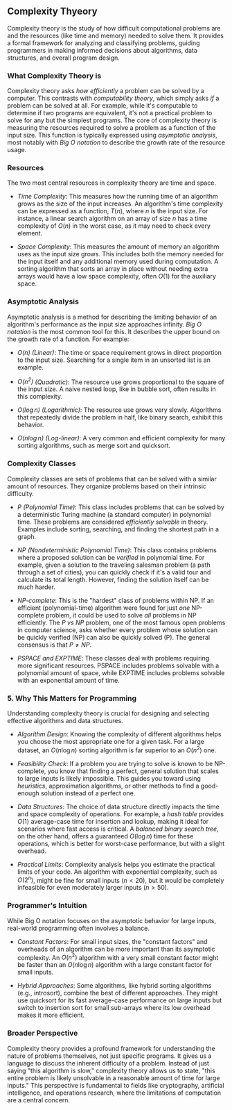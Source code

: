 
## Complexity Thyeory

Complexity theory is the study of how difficult computational problems are and the resources
(like time and memory) needed to solve them. It provides a formal framework for analyzing and
classifying problems, guiding programmers in making informed decisions about algorithms, data
structures, and overall program design.



### What Complexity Theory is

Complexity theory asks *how efficiently* a problem can be solved by a computer. This contrasts
with *computability theory*, which simply asks *if* a problem can be solved at all. For example,
while it's computable to determine if two programs are equivalent, it's not a practical problem
to solve for any but the simplest programs. The core of complexity theory is measuring the
resources required to solve a problem as a function of the input size. This function is typically
expressed using *asymptotic analysis*, most notably with *Big O notation* to describe the growth
rate of the resource usage.



### Resources

The two most central resources in complexity theory are time and space.

* *Time Complexity*: This measures how the running time of an algorithm grows as the size of the
  input increases. An algorithm's time complexity can be expressed as a function, $T(n)$, where
  $n$ is the input size. For instance, a linear search algorithm on an array of size $n$ has a
  time complexity of $O(n)$ in the worst case, as it may need to check every element.

* *Space Complexity*: This measures the amount of memory an algorithm uses as the input size
  grows. This includes both the memory needed for the input itself and any additional memory
  used during computation. A sorting algorithm that sorts an array in place without needing
  extra arrays would have a low space complexity, often $O(1)$ for the auxiliary space.



### Asymptotic Analysis

Asymptotic analysis is a method for describing the limiting behavior of an algorithm's
performance as the input size approaches infinity. *Big O notation* is the most common
tool for this. It describes the upper bound on the growth rate of a function.
For example:

* *$O(n)$ (Linear)*: The time or space requirement grows in direct proportion to the input
  size. Searching for a single item in an unsorted list is an example.

* *$O(n^2)$ (Quadratic)*: The resource use grows proportional to the square of the input
  size. A naive nested loop, like in bubble sort, often results in this complexity.

* *$O(\log n)$ (Logarithmic)*: The resource use grows very slowly. Algorithms that
  repeatedly divide the problem in half, like binary search, exhibit this behavior.

* *$O(n \log n)$ (Log-linear)*: A very common and efficient complexity for many sorting
  algorithms, such as merge sort and quicksort.



### Complexity Classes

Complexity classes are sets of problems that can be solved with a similar amount of resources.
They organize problems based on their intrinsic difficulty.

* *P (Polynomial Time)*: This class includes problems that can be solved by a deterministic
  Turing machine (a standard computer) in polynomial time. These problems are considered
  *efficiently solvable* in theory. Examples include sorting, searching, and finding the
  shortest path in a graph.

* *NP (Nondeterministic Polynomial Time)*: This class contains problems where a proposed solution
  can be *verified* in polynomial time. For example, given a solution to the traveling salesman
  problem (a path through a set of cities), you can quickly check if it's a valid tour and
  calculate its total length. However, finding the solution itself can be much harder.

* *NP-complete*: This is the "hardest" class of problems within NP. If an efficient
  (polynomial-time) algorithm were found for just *one* NP-complete problem, it could be
  used to solve *all* problems in NP efficiently. The *P vs NP* problem, one of the most
  famous open problems in computer science, asks whether every problem whose solution
  can be quickly verified (NP) can also be quickly solved (P). The general consensus
  is that $P \neq NP$.

* *PSPACE and EXPTIME*: These classes deal with problems requiring more significant
  resources. PSPACE includes problems solvable with a polynomial amount of space, while
  EXPTIME includes problems solvable with an exponential amount of time.



### 5. Why This Matters for Programming

Understanding complexity theory is crucial for designing and selecting effective
algorithms and data structures.

* *Algorithm Design*: Knowing the complexity of different algorithms helps you choose
  the most appropriate one for a given task. For a large dataset, an $O(n \log n)$
  sorting algorithm is far superior to an $O(n^2)$ one.

* *Feasibility Check*: If a problem you are trying to solve is known to be NP-complete,
  you know that finding a perfect, general solution that scales to large inputs is
  likely impossible. This guides you toward using *heuristics*, approximation algorithms,
  or other methods to find a good-enough solution instead of a perfect one.

* *Data Structures*: The choice of data structure directly impacts the time and space
  complexity of operations. For example, a *hash table* provides $O(1)$ average-case
  time for insertion and lookup, making it ideal for scenarios where fast access is
  critical. A *balanced binary search tree*, on the other hand, offers a guaranteed
  $O(\log n)$ time for these operations, which is better for worst-case performance,
  but with a slight overhead.

* *Practical Limits*: Complexity analysis helps you estimate the practical limits of
  your code. An algorithm with exponential complexity, such as $O(2^n)$, might be fine
  for small inputs ($n < 20$), but it would be completely infeasible for even moderately
  larger inputs ($n > 50$).



### Programmer's Intuition

While Big O notation focuses on the asymptotic behavior for large inputs, real-world
programming often involves a balance.

* *Constant Factors*: For small input sizes, the "constant factors" and overheads of an
  algorithm can be more important than its asymptotic complexity. An $O(n^2)$ algorithm
  with a very small constant factor might be faster than an $O(n \log n)$ algorithm with
  a large constant factor for small inputs.

* *Hybrid Approaches*: Some algorithms, like hybrid sorting algorithms (e.g., introsort),
  combine the best of different approaches. They might use quicksort for its fast
  average-case performance on large inputs but switch to insertion sort for small sub-arrays
  where its low overhead makes it more efficient.



### Broader Perspective

Complexity theory provides a profound framework for understanding the nature of problems
themselves, not just specific programs. It gives us a language to discuss the inherent
difficulty of a problem. Instead of just saying "this algorithm is slow," complexity theory
allows us to state, "this entire problem is likely unsolvable in a reasonable amount of
time for large inputs." This perspective is fundamental to fields like cryptography,
artificial intelligence, and operations research, where the limitations of computation
are a central concern.

